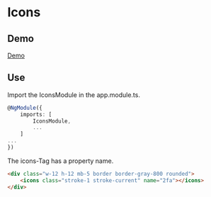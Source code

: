# Icons

## Demo

[Demo](https://christophhu.github.io/ngx-icons/)

## Use
Import the IconsModule in the app.module.ts.

```typescript
@NgModule({
    imports: [
        IconsModule,
        ...
    ]
...
})
```
The icons-Tag has a property name.

```html
<div class="w-12 h-12 mb-5 border border-gray-800 rounded">
    <icons class="stroke-1 stroke-current" name="2fa"></icons>
</div>
```
